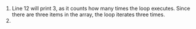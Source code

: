 1. Line 12 will print 3, as it counts how many times the loop executes. Since there are three items in the array, the loop iterates three times.
2. 
